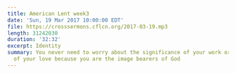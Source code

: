 ```yaml
---
title: American Lent week3
date: 'Sun, 19 Mar 2017 10:00:00 EDT'
file: https://crosssermons.cflcn.org/2017-03-19.mp3
length: 31242030
duration: '32:32'
excerpt: Identity
summary: You never need to worry about the significance of your work or the power
  of your love because you are the image bearers of God
---
```

